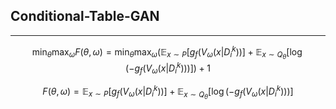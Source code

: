 ## Conditional-Table-GAN

---



$$ 
\min_{\theta} \max_{\omega} F(\theta, \omega) = \min_{\theta} \max_{\omega} \left( \mathbb{E}_{x \sim P} \left[g_f(V_\omega(x | D_i^k))\right] + \mathbb{E}_{x \sim Q_\theta} \left[\log(-g_f(V_\omega(x | D_i^k)))\right] \right) + 1 
$$


$$ 
F(\theta, \omega) = \mathbb{E}_{x \sim P} \left[g_f(V_\omega(x | D_i^k))\right] + \mathbb{E}_{x \sim Q_\theta} \left[\log(-g_f(V_\omega(x | D_i^k)))\right]  
$$